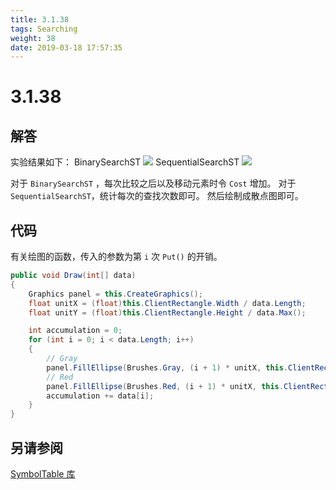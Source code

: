 ```yaml
---
title: 3.1.38
tags: Searching
weight: 38
date: 2019-03-18 17:57:35
---
```


# 3.1.38


## 解答

实验结果如下：
BinarySearchST
![](/resources/3.1.38/1.png)
SequentialSearchST
![](/resources/3.1.38/2.png)

对于 `BinarySearchST` ，每次比较之后以及移动元素时令 `Cost` 增加。
对于 `SequentialSearchST`，统计每次的查找次数即可。
然后绘制成散点图即可。

## 代码

有关绘图的函数，传入的参数为第 `i` 次 `Put()` 的开销。

```csharp
public void Draw(int[] data)
{
    Graphics panel = this.CreateGraphics();
    float unitX = (float)this.ClientRectangle.Width / data.Length;
    float unitY = (float)this.ClientRectangle.Height / data.Max();

    int accumulation = 0;
    for (int i = 0; i < data.Length; i++)
    {
        // Gray
        panel.FillEllipse(Brushes.Gray, (i + 1) * unitX, this.ClientRectangle.Bottom - data[i] * unitY, 2, 2);
        // Red
        panel.FillEllipse(Brushes.Red, (i + 1) * unitX, this.ClientRectangle.Bottom - accumulation / (i + 1) * unitY, 2, 2);
        accumulation += data[i];
    }
}
```

## 另请参阅

[SymbolTable 库](https://github.com/ikesnowy/Algorithms-4th-Edition-in-Csharp/tree/master/3%20Searching/3.1/SymbolTable)
